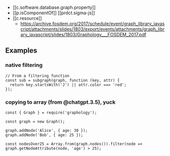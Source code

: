 
- [[c.software.database.graph.property]]
- [[p.isComponentOf]] [[prdct.sigma-js]]
- [[c.resource]]
  - https://archive.fosdem.org/2017/schedule/event/graph_library_javascript/attachments/slides/1803/export/events/attachments/graph_library_javascript/slides/1803/Graphology___FOSDEM_2017.pdf


## Examples

### native filtering

```
// From a filtering function
const sub = subgraph(graph, function (key, attr) {
  return key.startsWith('J') || attr.color === 'red';
});
```

### copying to array (from @chatgpt.3.5), yuck

```
const { Graph } = require('graphology');

const graph = new Graph();

graph.addNode('Alice', { age: 30 });
graph.addNode('Bob', { age: 25 });

const nodesOver25 = Array.from(graph.nodes()).filter(node => graph.getNodeAttribute(node, 'age') > 25);
```
